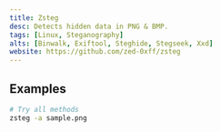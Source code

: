 ```yaml
---
title: Zsteg
desc: Detects hidden data in PNG & BMP.
tags: [Linux, Steganography]
alts: [Binwalk, Exiftool, Steghide, Stegseek, Xxd]
website: https://github.com/zed-0xff/zsteg
---
```


## Examples

```sh
# Try all methods
zsteg -a sample.png
```